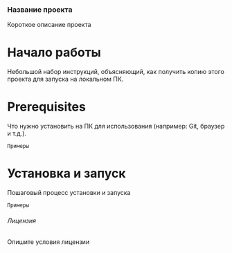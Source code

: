 ### Название проекта

Короткое описание проекта

# Начало работы

Небольшой набор инструкций, объясняющий, как получить копию этого проекта для запуска на локальном ПК.

# Prerequisites

Что нужно установить на ПК для использования (например: Git, браузер и т.д.).

```
Примеры
```

# Установка и запуск
Пошаговый процесс установки и запуска

```
Примеры
```

###### Лицензия

Опишите условия лицензии
